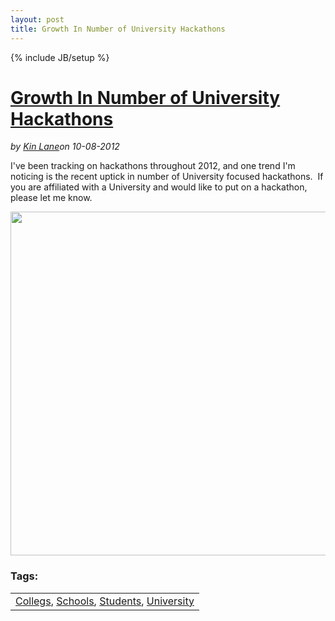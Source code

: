 ---layout: posttitle: Growth In Number of University Hackathons---{% include JB/setup %}<h1 class="title"><a href="#" rel="bookmark" title="Growth In Number of University Hackathons">Growth In Number of University Hackathons</a></h1><i><span class="small">by</span> <a href="https://plus.google.com/106460238807821851374" rel="author">Kin Lane</a><span class="small">on</span> <span class="post-date">10-08-2012</span></i><p></p><p>I've been tracking on hackathons throughout 2012, and one trend I'm noticing is the recent uptick in number of University focused hackathons. &nbsp;If you are affiliated with a University and would like to put on a hackathon, please let me know.</p>
<p><img style="display: block; margin-left: auto; margin-right: auto;" src="https://s3.amazonaws.com/kinlane-productions/hackweekends/Hackathons-Universities-2012.png" alt="" width="550" /></p><h3>Tags:</h3><center><table cellpadding="5" cellspacing="5" width="90%" border="0"><tr><td><a href="/blog/tag.php?Search_Tag=Collegs">Collegs</a>, <a href="/blog/tag.php?Search_Tag=Schools">Schools</a>, <a href="/blog/tag.php?Search_Tag=Students">Students</a>, <a href="/blog/tag.php?Search_Tag=University">University</a></td></tr></table><br />